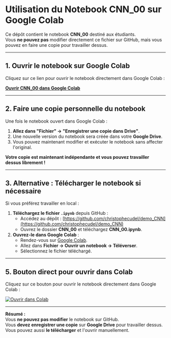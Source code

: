 # Utilisation du Notebook CNN_00 sur Google Colab  

Ce dépôt contient le notebook **CNN_00** destiné aux étudiants.  
Vous **ne pouvez pas** modifier directement ce fichier sur GitHub, mais vous pouvez en faire une copie pour travailler dessus.  

---

## 1. Ouvrir le notebook sur Google Colab  

Cliquez sur ce lien pour ouvrir le notebook directement dans Google Colab :  

**[Ouvrir CNN_00 dans Google Colab](https://colab.research.google.com/github/christophecudel/demo_CNN/CNN_00/CNN_00.ipynb)**  

---

## 2. Faire une copie personnelle du notebook  

Une fois le notebook ouvert dans Google Colab :  
1. **Allez dans "Fichier" → "Enregistrer une copie dans Drive"**.  
2. Une nouvelle version du notebook sera créée dans votre **Google Drive**.  
3. Vous pouvez maintenant modifier et exécuter le notebook sans affecter l'original.  

**Votre copie est maintenant indépendante et vous pouvez travailler dessus librement !**  

---

## 3. Alternative : Télécharger le notebook si nécessaire  

Si vous préférez travailler en local :  
1. **Téléchargez le fichier `.ipynb`** depuis GitHub :  
   - Accédez au dépôt : [https://github.com/christophecudel/demo_CNN](https://github.com/christophecudel/demo_CNN)  
   - Ouvrez le dossier **CNN_00** et téléchargez **CNN_00.ipynb**.  
2. **Ouvrez-le dans Google Colab** :  
   - Rendez-vous sur [Google Colab](https://colab.research.google.com/).  
   - Allez dans **Fichier → Ouvrir un notebook → Téléverser**.  
   - Sélectionnez le fichier téléchargé.  

---

## 5. Bouton direct pour ouvrir dans Colab  

Cliquez sur ce bouton pour ouvrir le notebook directement dans Google Colab :  

[![Ouvrir dans Colab](https://colab.research.google.com/assets/colab-badge.svg)](https://colab.research.google.com/github/christophecudel/demo_CNN/blob/main/CNN_00/CNN_00.ipynb)

---

**Résumé :**  
Vous **ne pouvez pas modifier** le notebook sur GitHub.  
Vous **devez enregistrer une copie** sur **Google Drive** pour travailler dessus.  
Vous pouvez aussi **le télécharger** et l'ouvrir manuellement.  
